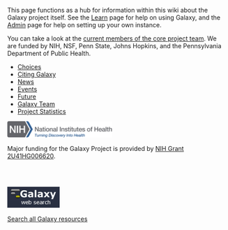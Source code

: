 This page functions as a hub for information within this wiki about the Galaxy project itself. See the [Learn](/src/learn/index.md) page for help on using Galaxy, and the [Admin](/src/admin/index.md) page for help on setting up your own instance.

You can take a look at the [current members of the core project team](/src/galaxy-team/index.md). We are funded by NIH, NSF, Penn State, Johns Hopkins, and the Pennsylvania Department of Public Health.

* [Choices](/src/choices/index.md)
* [Citing Galaxy](/src/citing-galaxy/index.md)
* [News](/src/news/index.md)
* [Events](/src/events/index.md)
* [Future](/src/future/index.md)
* [Galaxy Team](/src/galaxy-team/index.md)
* [Project Statistics](/src/galaxy-project/statistics/index.md)

<div class='right'><a href='https://projectreporter.nih.gov/project_info_description.cfm?aid=8998830&icde=0'><img src="/src/images/logos/NIHwithTagline.png" alt="NIH Grant 2U41HG006620" width="240" /></a>
</div>

Major funding for the Galaxy Project is provided by [NIH Grant 2U41HG006620](https://projectreporter.nih.gov/project_info_description.cfm?aid=8998830&icde=0).

<br /><br />

<div class='center'>
<a href='http://galaxyproject.org/search/'><img src="/src/images/logos/GalaxyWebSearch.png" alt="Search all Galaxy resources" width="120" /></a>

[Search all Galaxy resources](http://galaxyproject.org/search/)
</div>
